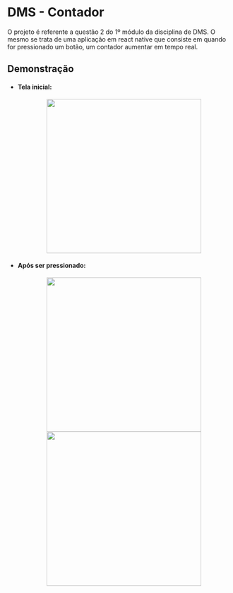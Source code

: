 # DMS - Contador

O projeto é referente a questão 2 do 1º módulo da disciplina de DMS. O mesmo se trata de uma aplicação em react native que consiste em quando for pressionado um botão, um contador aumentar em tempo real. 

## Demonstração
- #### Tela inicial:
    <div align="center">
        <img width="350px" src="https://github.com/diego-targino/DMS_M1_quest-dois/assets/72274854/855418d3-ba65-49c6-94c4-43107e199599"/>
    </div>
- #### Após ser pressionado:
    <div align="center">
      <img width="350px" src="https://github.com/diego-targino/DMS_M1_quest-dois/assets/72274854/3a1535e7-7be2-406f-bcb8-d0f40625ebe6"/>
      <img width="350px" src="https://github.com/diego-targino/DMS_M1_quest-dois/assets/72274854/8f924671-8f84-46af-867e-9a52427f8c5f"/>
    </div>
